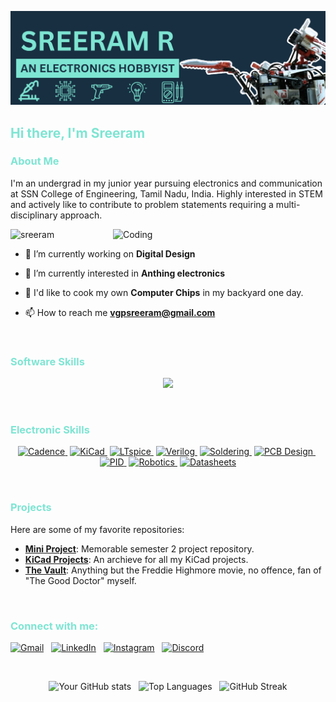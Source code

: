[![MasterHead](./SVGs/Github%20Banner%20Reduced.png)](https://www.youtube.com/channel/UCcAUkRDCXh7g_ZldBjuucJw)


<h2 align="left"><font color="#7ee5d3">Hi there, I'm Sreeram</font></h2>

<h3 align="left"><font color="#7ee5d3">About Me</font></h3>

I'm an undergrad in my junior year pursuing electronics and communication at SSN College of Engineering, Tamil Nadu, India. Highly interested in STEM and actively like to contribute to problem statements requiring a multi-disciplinary approach.

<img align="right" width="340" alt="Coding" src="https://i.pinimg.com/originals/ee/6e/d5/ee6ed5945d444fb5046149386acec4c8.gif">


<p align="left"> <img src="https://komarev.com/ghpvc/?username=Sreeram-Ramesh&label=Profile%20views&color=0e75b6&style=flat" alt="sreeram" /> </p>


- 🔭 I’m currently working on **Digital Design**

- 🌱 I’m currently interested in **Anthing electronics**

- 🍪 I'd like to cook my own **Computer Chips** in my backyard one day.

- 📫 How to reach me **vgpsreeram@gmail.com**

<br>

<h3 align="left"><font color="#7ee5d3">Software Skills</font></h3>

<p align="center">
  <a href="https://skillicons.dev">
    <img src="https://skillicons.dev/icons?i=arduino,autocad,blender,bootstrap,c,cpp,css,django,flutter,html,js,linux,matlab,mysql,neovim,py,sublime,vscode&theme=dark&perline=9" />
  </a>
</p>
<br>

<h3 align="left"><font color="#7ee5d3">Electronic Skills</font></h3>

<p align="center">
  <a href="https://www.cadence.com" target="_blank"><img src="https://img.shields.io/badge/Cadence-304354?style=for-the-badge&logo=cadence&logoColor=black" alt="Cadence"/>
  </a>&nbsp;<a href="https://kicad.org" target="_blank"><img src="https://img.shields.io/badge/KiCad-304354?style=for-the-badge&logo=kicad&logoColor=black" alt="KiCad"/>
  </a>&nbsp;<a href="https://www.analog.com/en/design-center/design-tools-and-calculators/ltspice-simulator.html" target="_blank"><img src="https://img.shields.io/badge/LTspice-304354?style=for-the-badge&logo=ltspice&logoColor=black" alt="LTspice"/>
  </a>&nbsp;<a href="https://en.wikipedia.org/wiki/Verilog" target="_blank"><img src="https://img.shields.io/badge/Verilog-304354?style=for-the-badge&logo=verilog&logoColor=black" alt="Verilog"/>
  </a>&nbsp;<a href="https://en.wikipedia.org/wiki/Soldering" target="_blank"><img src="https://img.shields.io/badge/Soldering-304354?style=for-the-badge&logo=github&logoColor=black" alt="Soldering"/>
  </a>&nbsp;<a href="https://en.wikipedia.org/wiki/Printed_circuit_board" target="_blank"><img src="https://img.shields.io/badge/PCB%20Design-304354?style=for-the-badge&logo=github&logoColor=black" alt="PCB Design"/>
  </a>&nbsp;<a href="https://en.wikipedia.org/wiki/PID_controller" target="_blank"><img src="https://img.shields.io/badge/PID-304354?style=for-the-badge&logo=github&logoColor=black" alt="PID"/>
  </a>&nbsp;<a href="https://en.wikipedia.org/wiki/Robotics" target="_blank"><img src="https://img.shields.io/badge/Robotics-304354?style=for-the-badge&logo=github&logoColor=black" alt="Robotics"/>
  </a>&nbsp;<a href="https://en.wikipedia.org/wiki/Datasheet" target="_blank"><img src="https://img.shields.io/badge/Datasheets-304354?style=for-the-badge&logo=github&logoColor=black" alt="Datasheets"/>
  </a>
</p>
<br>

<h3 align="left"><font color="#7ee5d3">Projects</font></h3>

Here are some of my favorite repositories:

- **[Mini Project](https://github.com/Sreeram-Ramesh/Mini-Project-Sem-2)**: Memorable semester 2 project repository.
- **[KiCad Projects](https://github.com/Sreeram-Ramesh/KiCad-Projects)**: An archieve for all my KiCad projects.
- **[The Vault](https://github.com/Sreeram-Ramesh/TheVault)**: Anything but the Freddie Highmore movie, no offence, fan of "The Good Doctor" myself.

<br>

<h3 align="left"><font color="#7ee5d3">Connect with me:</font></h3>

<a href="mailto: vgpsreeram@gmail.com" target="_blank"><img src="https://skillicons.dev/icons?i=gmail&theme=dark" alt="Gmail"></a> &nbsp; <a href="https://www.linkedin.com/in/sreeram-ramesh/" target="_blank"> <img src="https://skillicons.dev/icons?i=linkedin&theme=dark" alt="LinkedIn"></a> &nbsp; <a href="https://www.instagram.com/wubalubagram/" target="_blank"> <img src="https://skillicons.dev/icons?i=instagram&theme=dark" alt="Instagram"></a> &nbsp; <a href="discordapp.com/users/beast5651" target="_blank"> <img src="https://skillicons.dev/icons?i=discord&theme=dark" alt="Discord"></a>

<br>

<p align="center">
<img src="https://github-readme-stats.vercel.app/api?username=Sreeram-Ramesh&show_icons=true&theme=neon" alt="Your GitHub stats"> &nbsp; <img src="https://github-readme-stats.vercel.app/api/top-langs/?username=Sreeram-Ramesh&layout=compact&theme=neon" alt="Top Languages"> &nbsp; <img src="https://github-readme-streak-stats.herokuapp.com/?user=Sreeram-Ramesh&theme=neon" alt="GitHub Streak">
</p>
